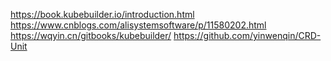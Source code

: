 

https://book.kubebuilder.io/introduction.html  
https://www.cnblogs.com/alisystemsoftware/p/11580202.html  
https://wqyin.cn/gitbooks/kubebuilder/
https://github.com/yinwenqin/CRD-Unit
